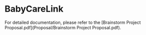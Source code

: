 # BabyCareLink

For detailed documentation, please refer to the [Brainstorm Project Proposal.pdf](Proposal/Brainstorm Project Proposal.pdf).
